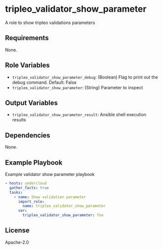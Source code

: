 tripleo_validator_show_parameter
================================

A role to show tripleo validations parameters

Requirements
------------

None.

Role Variables
--------------

* `tripleo_validator_show_parameter_debug`: (Boolean) Flag to print out the debug command. Default: False
* `tripleo_validator_show_parameter`: (String) Parameter to inspect

Output Variables
----------------

* `tripleo_validator_show_parameter_result`: Ansible shell execution results

Dependencies
------------

None.

Example Playbook
----------------

Example validator show parameter playbook

```yaml
- hosts: undercloud
  gather_facts: true
  tasks:
    - name: Show validation parameter
      import_role:
        name: tripleo_validator_show_parameter
      var:
        tripleo_validator_show_parameter: foo
```

License
-------

Apache-2.0
